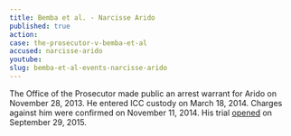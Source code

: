 ```yaml
---
title: Bemba et al. - Narcisse Arido
published: true
action:
case: the-prosecutor-v-bemba-et-al
accused: narcisse-arido
youtube:
slug: bemba-et-al-events-narcisse-arido
---
```



The Office of the Prosecutor made public an arrest warrant for Arido on November 28, 2013. He entered ICC custody on March 18, 2014. Charges against him were confirmed on November 11, 2014. His trial [opened](https://www.icc-cpi.int/en_menus/icc/press%20and%20media/press%20releases/Pages/pr1155.aspx) on September 29, 2015.